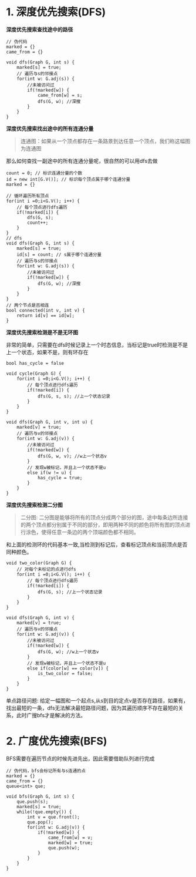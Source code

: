 # 1. 深度优先搜索(DFS)

**深度优先搜索查找途中的路径**

```
// 伪代码
marked = {}
came_from = {}

void dfs(Graph G, int s) {
    marked[s] = true;
    // 遍历与s的邻接点
    for(int w: G.adj(s)) {
        //未被访问过
        if(!marked[w]) {
            came_from[w] = s;
            dfs(G, w); //深搜
        }
    }
}

```

**深度优先搜索找出途中的所有连通分量**

> 连通图：如果从一个顶点都存在一条路景到达任意一个顶点，我们称这幅图为连通图

那么如何查找一副途中的所有连通分量呢，很自然的可以用dfs去做
```
count = 0; // 标识连通分量的个数
id = new int[G.V()]; // 标识每个顶点属于哪个连通分量
marked = {}

// 循环遍历所有顶点
for(int i =0;i<G.V(); i++) {
    // 每个顶点进行dfs遍历
    if(!marked[i]) {
        dfs(G, s);
        count++;
    }
}
// dfs
void dfs(Graph G, int s) {
    marked[s] = true;
    id[s] = count; // s属于哪个连通分量
    // 遍历与s的邻接点
    for(int w: G.adj(s)) {
        //未被访问过
        if(!marked[w]) {
            dfs(G, w); //深搜
        }
    }
}
// 两个节点是否相连
bool connected(int v, int v) {
    return id[v] == id[w];
}

```

**深度优先搜索检测是不是无环图**

非常的简单，只需要在dfs时候记录上一个时态信息，当标记是true时检测是不是上一个状态，如果不是，则有环存在

```
bool has_cycle = false

void cycle(Graph G) {
    for(int i =0;i<G.V(); i++) {
        // 每个顶点进行dfs遍历
        if(!marked[i]) {
            dfs(G, s, s); //上一个状态记录
        }
    }
}

void dfs(Graph G, int v, int u) {
    marked[v] = true;
    // 遍历与v的邻接点
    for(int w: G.adj(v)) {
        //未被访问过
        if(!marked[w]) {
            dfs(G, w, v); //w上一个状态v
        }
        // 发现w被标记，并且上一个状态不是u
        else if(w != u) {
            has_cycle = true;
        }
    }
}

```


**深度优先搜索检测二分图**

> 二分图: 二分图是能够将所有的顶点分成两个部分的图，途中每条边所连接的两个顶点都分别属于不同的部分，即用两种不同的颜色将所有图的顶点进行涂色，使得任意一条边的两个顶端颜色都不相同。

和上面的检测环的代码基本一致,当检测到标记后，查看标记顶点和当前顶点是否同种颜色。
```
void two_color(Graph G) {
    // 对每个未标记的点进行dfs
    for(int i =0;i<G.V(); i++) {
        // 每个顶点进行dfs遍历
        if(!marked[i]) {
            dfs(G, s); //上一个状态记录
        }
    }
}

void dfs(Graph G, int v) {
    marked[v] = true;
    // 遍历与v的邻接点
    for(int w: G.adj(v)) {
        //未被访问过
        if(!marked[w]) {
            dfs(G, w); //w上一个状态v
        }
        // 发现w被标记，并且上一个状态不是u
        else if(color[w] == color[v]) {
            is_two_color = false;
        }
    }
}
```


单点路径问题: 给定一幅图和一个起点s,从s到目的定点v是否存在路径，如果有，找出最短的一条，dfs无法解决最短路径问题，因为其遍历顺序不存在最短的关系，此时广搜bfs才是解决的方法。

# 2. 广度优先搜索(BFS)

BFS需要在遍历节点的时候先进先出，因此需要借助队列进行完成
```
// 伪代码，bfs会标记所有与s连通的点
marked = {}
came_from = {}
queue<int> que;

void bfs(Graph G, int s) {
    que.push(s); 
    marked[s] = true;
    while(!que.empty()) {
        int v = que.front();
        que.pop();
        for(int w: G.adj(v)) {
            if(!marked[w]) {
                came_from[w] = v;
                marked[w] = true;
                que.push(w);
            }
        }
    }    
}
```